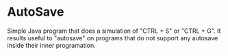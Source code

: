 # AutoSave
Simple Java program that does a simulation of "CTRL + S" or "CTRL + G". It results useful to "autosave" on programs that do not support any autosave inside their inner programation.
